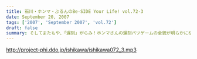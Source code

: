 ```yaml
---
title: 石川・ホンマ・ぶるんのBe-SIDE Your Life! vol.72-3
date: September 20, 2007
tags: ['2007', 'September 2007', 'vol.72']
draft: false
summary: そしてまたもや、「遅刻」がらみ！ホンマさんの遅刻バツゲームの全貌が明らかになっていくゾ！こちらのゲームに関してはご意見をまだまだ募集中ですんでよろしくです。次回配信分は、コーナーもやる予定ですんで秋のビーサイもよろしくです。NAMAE
---
```


http://project-phi.ddo.jp/ishikawa/ishikawa072_3.mp3
